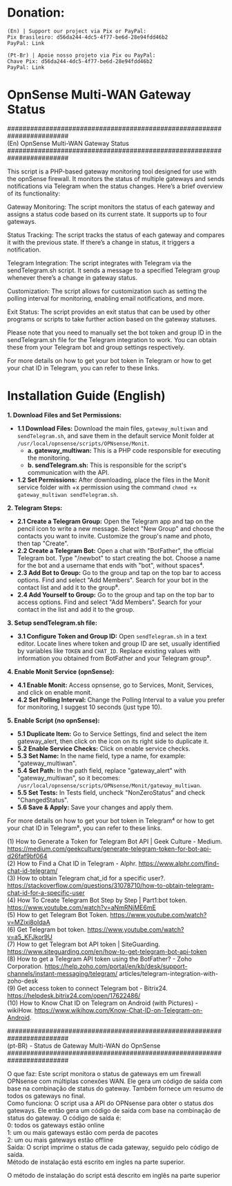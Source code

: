 # Donation:

    (En) | Support our project via Pix or PayPal:
    Pix Brasileiro: d56da244-4dc5-4f77-be6d-28e94fdd46b2
    PayPal: Link

    (Pt-Br) | Apoie nosso projeto via Pix ou PayPal:
    Chave Pix: d56da244-4dc5-4f77-be6d-28e94fdd46b2
    PayPal: Link



# OpnSense Multi-WAN Gateway Status <br />
######################################################################## <br />
(En) OpnSense Multi-WAN Gateway Status <br />
######################################################################## <br />

This script is a PHP-based gateway monitoring tool designed for use with the opnSense firewall. It monitors the status of multiple gateways and sends notifications via Telegram when the status changes. Here’s a brief overview of its functionality: <br />

Gateway Monitoring: The script monitors the status of each gateway and assigns a status code based on its current state. It supports up to four gateways. <br />

Status Tracking: The script tracks the status of each gateway and compares it with the previous state. If there’s a change in status, it triggers a notification. <br />

Telegram Integration: The script integrates with Telegram via the sendTelegram.sh script. It sends a message to a specified Telegram group whenever there’s a change in gateway status. <br />

Customization: The script allows for customization such as setting the polling interval for monitoring, enabling email notifications, and more. <br />

Exit Status: The script provides an exit status that can be used by other programs or scripts to take further action based on the gateway statuses. <br />

Please note that you need to manually set the bot token and group ID in the sendTelegram.sh file for the Telegram integration to work. You can obtain these from your Telegram bot and group settings respectively. <br />

For more details on how to get your bot token in Telegram or how to get your chat ID in Telegram, you can refer to these links. <br />


# Installation Guide (English)

**1. Download Files and Set Permissions:**
- **1.1 Download Files:** Download the main files, `gateway_multiwan` and `sendTelegram.sh`, and save them in the default service Monit folder at `/usr/local/opnsense/scripts/OPNsense/Monit`.
    - **a. gateway_multiwan:** This is a PHP code responsible for executing the monitoring.
    - **b. sendTelegram.sh:** This is responsible for the script's communication with the API.
- **1.2 Set Permissions:** After downloading, place the files in the Monit service folder with +x permission using the command `chmod +x gateway_multiwan sendTelegram.sh`.

**2. Telegram Steps:**
- **2.1 Create a Telegram Group:** Open the Telegram app and tap on the pencil icon to write a new message. Select "New Group" and choose the contacts you want to invite. Customize the group's name and photo, then tap "Create".
- **2.2 Create a Telegram Bot:** Open a chat with "BotFather", the official Telegram bot. Type "/newbot" to start creating the bot. Choose a name for the bot and a username that ends with "bot", without spaces⁴.
- **2.3 Add Bot to Group:** Go to the group and tap on the top bar to access options. Find and select "Add Members". Search for your bot in the contact list and add it to the group⁸.
- **2.4 Add Yourself to Group:** Go to the group and tap on the top bar to access options. Find and select "Add Members". Search for your contact in the list and add it to the group.

**3. Setup sendTelegram.sh file:**
- **3.1 Configure Token and Group ID:** Open `sendTelegram.sh` in a text editor. Locate lines where token and group ID are set, usually identified by variables like `TOKEN` and `CHAT_ID`. Replace existing values with information you obtained from BotFather and your Telegram group⁹.

**4. Enable Monit Service (opnSense):**
- **4.1 Enable Monit:** Access opnsense, go to Services, Monit, Services, and click on enable monit.
- **4.2 Set Polling Interval:** Change the Polling Interval to a value you prefer for monitoring, I suggest 10 seconds (just type 10).

**5. Enable Script (no opnSense):**
- **5.1 Duplicate Item:** Go to Service Settings, find and select the item gateway_alert, then click on the icon on its right side to duplicate it.
- **5.2 Enable Service Checks:** Click on enable service checks.
- **5.3 Set Name:** In the name field, type a name, for example: "gateway_multiwan".
- **5.4 Set Path:** In the path field, replace "gateway_alert" with "gateway_multiwan", so it becomes: `/usr/local/opnsense/scripts/OPNsense/Monit/gateway_multiwan`.
- **5.5 Set Tests:** In Tests field, uncheck "NonZeroStatus" and check "ChangedStatus".
- **5.6 Save & Apply:** Save your changes and apply them.

For more details on how to get your bot token in Telegram⁴ or how to get your chat ID in Telegram⁸, you can refer to these links.

(1) How to Generate a Token for Telegram Bot API | Geek Culture - Medium. https://medium.com/geekculture/generate-telegram-token-for-bot-api-d26faf9bf064 <br />
(2) How to Find a Chat ID in Telegram - Alphr. https://www.alphr.com/find-chat-id-telegram/ <br />
(3) How to obtain Telegram chat_id for a specific user?. https://stackoverflow.com/questions/31078710/how-to-obtain-telegram-chat-id-for-a-specific-user <br />
(4) How To Create Telegram Bot Step by Step | Part1:bot token. https://www.youtube.com/watch?v=aNmRNjME6mE <br />
(5) How to get Telegram Bot Token. https://www.youtube.com/watch?v=MZixi8oIdaA <br />
(6) Get Telegram bot token. https://www.youtube.com/watch?v=a5_KFJkor9U <br />
(7) How to get Telegram bot API token | SiteGuarding. https://www.siteguarding.com/en/how-to-get-telegram-bot-api-token <br />
(8) How to get a Telegram API token using the BotFather? - Zoho Corporation. https://help.zoho.com/portal/en/kb/desk/support-channels/instant-messaging/telegram/ articles/telegram-integration-with-zoho-desk <br />
(9) Get access token to connect Telegram bot - Bitrix24. https://helpdesk.bitrix24.com/open/17622486/ <br />
(10) How to Know Chat ID on Telegram on Android (with Pictures) - wikiHow. https://www.wikihow.com/Know-Chat-ID-on-Telegram-on-Android.  <br />
  

######################################################################## <br />
(pt-BR) - Status de Gateway Multi-WAN do OpnSense <br />
######################################################################## <br />

O que faz: Este script monitora o status de gateways em um firewall OPNsense com múltiplas conexões WAN. Ele gera um código de saída com base na combinação de status do gateway. Também fornece um resumo de todos os gateways no final. <br />
Como funciona: O script usa a API do OPNsense para obter o status dos gateways. Ele então gera um código de saída com base na combinação de status do gateway. O código de saída é: <br />
0: todos os gateways estão online <br />
1: um ou mais gateways estão com perda de pacotes <br />
2: um ou mais gateways estão offline <br />
Saída: O script imprime o status de cada gateway, seguido pelo código de saída. <br />
Método de instalação está escrito em ingles na parte superior. <br />

O método de instalação do script está descrito em inglês na parte superior